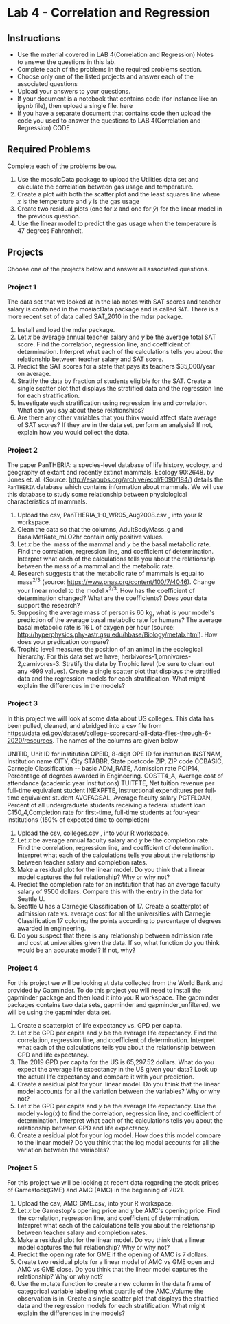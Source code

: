 # Lab 4 - Correlation and Regression

## Instructions
- Use the material covered in LAB 4(Correlation and Regression) Notes    to answer the questions in this lab.
- Complete each of the problems in the required problems section.
- Choose only one of the listed projects and answer each of the associated questions
- Upload your answers to your questions.
- If your document is a notebook that contains code (for instance like an ipynb file), then upload a single file. here
- If you have a separate document that contains code then upload the code you used to answer the questions to LAB 4(Correlation and Regression) CODE  

## Required Problems

Complete each of the problems below.

1. Use the mosaicData package to upload the Utilities data set and calculate the correlation between gas usage and temperature.
2. Create a plot with both the scatter plot and the least squares line where $x$ is the temperature and $y$ is the gas usage
3. Create two residual plots (one for $x$ and one for $\hat{y}$) for the linear model in the previous question.
4. Use the linear model to predict the gas usage when the temperature is 47 degrees Fahrenheit.

## Projects

Choose one of the projects below and answer all associated questions.

### Project 1

The data set that we looked at in the lab notes with SAT scores and teacher salary is contained in the mosiacData package and is called `SAT`. There is a more recent set of data called SAT_2010 in the mdsr package.

1. Install and load the mdsr package.
2. Let $x$ be average annual teacher salary and $y$ be the average total SAT score. Find the correlation, regression line, and coefficient of determination. Interpret what each of the calculations tells you about the relationship between teacher salary and SAT score.
3. Predict the SAT scores for a state that pays its teachers $35,000/year on average.
4. Stratify the data by fraction of students eligible for the SAT. Create a single scatter plot that displays the stratified data and the regression line for each stratification.
5. Investigate each stratification using regression line and correlation. What can you say about these relationships?
6. Are there any other variables that you think would affect state average of SAT scores? If they are in the data set, perform an analysis? If not, explain how you would collect the data.




### Project 2

The paper PanTHERIA: a species-level database of life history, ecology, and geography of extant and recently extinct mammals. Ecology 90:2648. by Jones et. al. (Source: http://esapubs.org/archive/ecol/E090/184/) details the `PanTHERIA` database which contains information about mammals. We will use this database to study some relationship between physiological characteristics of mammals.

1. Upload the csv, PanTHERIA_1-0_WR05_Aug2008.csv , into your R workspace.
2. Clean the data so that the columns, AdultBodyMass_g and BasalMetRate_mLO2hr contain only positive values.
3. Let $x$ be the  mass of the mammal and $y$ be the basal metabolic rate. Find the correlation, regression line, and coefficient of determination. Interpret what each of the calculations tells you about the relationship between the mass of a mammal and the metabolic rate.
4. Research suggests that the metabolic rate of mammals is equal to $\text{mass}^{2/3}$ (source: https://www.pnas.org/content/100/7/4046). Change your linear model to the model $x^{2/3}$. How has the coefficient of determination changed? What are the coefficients? Does your data support the research?
5. Supposing the average mass of person is 60 kg, what is your model's prediction of the average basal metabolic rate for humans? The average basal metabolic rate is 16 L of oxygen per hour (source: http://hyperphysics.phy-astr.gsu.edu/hbase/Biology/metab.html). How does your predication compare?
6. Trophic level measures the position of an animal in the ecological hierarchy. For this data set we have; herbivores-1,omnivores-2,carnivores-3. Stratify the data by Trophic level (be sure to clean out any -999 values). Create a single scatter plot that displays the stratified data and the regression models for each stratification. What might explain the differences in the models?

### Project 3

In this project we will look at some data about US colleges. This data has been pulled, cleaned, and abridged into a csv file from https://data.ed.gov/dataset/college-scorecard-all-data-files-through-6-2020/resources. The names of the columns are given below

UNITID, Unit ID for institution
OPEID, 8-digit OPE ID for institution
INSTNAM, Institution name
CITY, City
STABBR, State postcode
ZIP, ZIP code
CCBASIC, Carnegie Classification -- basic
ADM_RATE, Admission rate
PCIP14, Percentage of degrees awarded in Engineering.
COSTT4_A, Average cost of attendance (academic year institutions)
TUITFTE, Net tuition revenue per full-time equivalent student
INEXPFTE, Instructional expenditures per full-time equivalent student
AVGFACSAL, Average faculty salary
PCTFLOAN, Percent of all undergraduate students receiving a federal student loan
C150_4,Completion rate for first-time, full-time students at four-year institutions (150% of expected time to completion)

1. Upload the csv, colleges.csv , into your R workspace.
2. Let $x$ be average annual faculty salary and $y$ be the completion rate. Find the correlation, regression line, and coefficient of determination. Interpret what each of the calculations tells you about the relationship between teacher salary and completion rates.
3. Make a residual plot for the linear model. Do you think that a linear model captures the full relationship? Why or why not?
4. Predict the completion rate for an institution that has an average faculty salary of 9500 dollars. Compare this with the entry in the data for Seattle U.
5. Seattle U has a Carnegie Classification of 17. Create a scatterplot of admission rate vs. average cost for all the universities with Carnegie Classification 17 coloring the points according to percentage of degrees awarded in engineering.
6. Do you suspect that there is any relationship between admission rate and cost at universities given the data. If so, what function do you think would be an accurate model? If not, why?

### Project 4

For this project we will be looking at data collected from the World Bank and provided by Gapminder. To do this project you will need to install the gapminder package and then load it into you R workspace. The gapminder packages contains two data sets, gapminder and gapminder_unfiltered, we will be using the gapminder data set.

1. Create a scatterplot of life expectancy vs. GPD per capita.
2. Let $x$ be GPD per capita and $y$ be the average life expectancy. Find the correlation, regression line, and coefficient of determination. Interpret what each of the calculations tells you about the relationship between GPD and life expectancy.
3. The 2019 GPD per capita for the US is 65,297.52 dollars. What do you expect the average life expectancy in the US given your data? Look up the actual life expectancy and compare it with your prediction.
4. Create a residual plot for your  linear model. Do you think that the linear model accounts for all the variation between the variables? Why or why not?
5. Let $x$ be GPD per capita and $y$ be the average life expectancy. Use the model y~log(x) to find the correlation, regression line, and coefficient of determination. Interpret what each of the calculations tells you about the relationship between GPD and life expectancy.
6. Create a residual plot for your log model. How does this model compare to the linear model? Do you think that the log model accounts for all the variation between the variables?


### Project 5

For this project we will be looking at recent data regarding the stock prices of Gamestock(GME) and AMC (AMC) in the beginning of 2021.

1. Upload the csv, AMC_GME.csv, into your R workspace.
2. Let $x$ be Gamestop's opening price and $y$ be AMC's opening price. Find the correlation, regression line, and coefficient of determination. Interpret what each of the calculations tells you about the relationship between teacher salary and completion rates.
3. Make a residual plot for the linear model. Do you think that a linear model captures the full relationship? Why or why not?
4. Predict the opening rate for GME if the opening of AMC is 7 dollars.
5. Create two residual plots for a linear model of AMC vs GME open and AMC vs GME close. Do you think that the linear model captures the relationship? Why or why not?
6. Use the mutate function to create a new column in the data frame of categorical variable labeling what quartile of the AMC_Volume the observation is in. Create a single scatter plot that displays the stratified data and the regression models for each stratification. What might explain the differences in the models?
